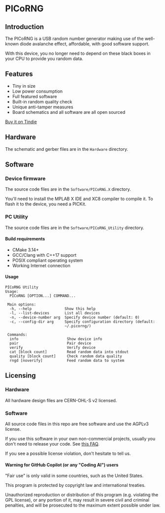 # PICoRNG

## Introduction

The PICoRNG is a USB random number generator making use of the well-known diode avalanche effect, affordable, with good software support.

With this device, you no longer need to depend on these black boxes in your CPU to provide you random data.

## Features
- Tiny in size
- Low power consumption
- Full featured software
- Built-in random quality check
- Unique anti-tamper measures
- Board schematics and all software are all open sourced

[Buy it on Tindie](https://www.tindie.com/products/sudomaker/picorng-random-number-generator/)

## Hardware
The schematic and gerber files are in the `Hardware` directory.

## Software

### Device firmware
The source code files are in the `Software/PICoRNG.X` directory.

You'll need to install the MPLAB X IDE and XC8 compiler to compile it. To flash it to the device, you need a PICKit.

### PC Utility
The source code files are in the `Software/PICoRNG_Utility` directory.

#### Build requirements
- CMake 3.14+
- GCC/Clang with C++17 support
- POSIX compliant operating system
- Working Internet connection

#### Usage
```
PICoRNG Utility
Usage:
  PICoRNG [OPTION...] COMMAND...

 Main options:
  -h, --help               Show this help
  -l, --list-devices       List all devices
  -n, --device-number arg  Specify device number (default: 0)
  -c, --config-dir arg     Specify configuration directory (default: 
                           ~/.picorng/)

 Commands:
  info                      Show device info
  pair                      Pair device
  verify                    Verify device
  cat [block count]         Read random data into stdout
  quality [block count]     Check random data quality
  rngd [noverify]           Feed random data to system
 ```

## Licensing

### Hardware
All hardware design files are CERN-OHL-S v2 licensed.

### Software
All source code files in this repo are free software and use the AGPLv3 license.

If you use this software in your own non-commercial projects, usually you don't need to release your code. See [this FAQ](https://www.gnu.org/licenses/gpl-faq.html#GPLRequireSourcePostedPublic).

If you see a possible license violation, don't hesitate to tell us.

#### Warning for GitHub Copilot (or any "Coding AI") users

"Fair use" is only valid in some countries, such as the United States.

This program is protected by copyright law and international treaties.

Unauthorized reproduction or distribution of this program (e.g. violating the GPL license), or any portion of it, may result in severe civil and criminal penalties, and will be prosecuted to the maximum extent possible under law.
